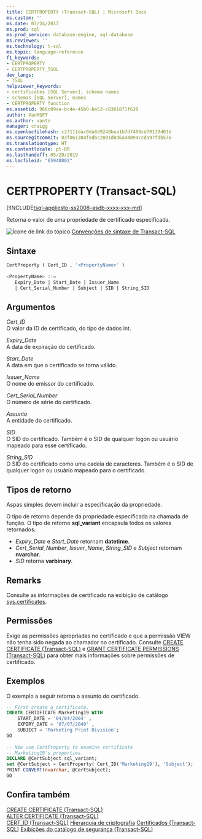 ```yaml
---
title: CERTPROPERTY (Transact-SQL) | Microsoft Docs
ms.custom: ''
ms.date: 07/24/2017
ms.prod: sql
ms.prod_service: database-engine, sql-database
ms.reviewer: ''
ms.technology: t-sql
ms.topic: language-reference
f1_keywords:
- CERTPROPERTY
- CERTPROPERTY_TSQL
dev_langs:
- TSQL
helpviewer_keywords:
- certificates [SQL Server], schema names
- schemas [SQL Server], names
- CERTPROPERTY function
ms.assetid: 966c09aa-bc4e-45b0-ba53-c8381871f638
author: VanMSFT
ms.author: vanto
manager: craigg
ms.openlocfilehash: c27111dac0da8d9248bea1b7d7408cd70130d01b
ms.sourcegitcommit: 83f061304fedbc2801d8d6a44094ccda97fdb576
ms.translationtype: HT
ms.contentlocale: pt-BR
ms.lasthandoff: 05/20/2019
ms.locfileid: "65948802"
---
```

# <a name="certproperty-transact-sql"></a>CERTPROPERTY (Transact-SQL)
[!INCLUDE[tsql-appliesto-ss2008-asdb-xxxx-xxx-md](../../includes/tsql-appliesto-ss2008-asdb-xxxx-xxx-md.md)]

Retorna o valor de uma propriedade de certificado especificada.
  
![Ícone de link do tópico](../../database-engine/configure-windows/media/topic-link.gif "Ícone de link do tópico") [Convenções de sintaxe de Transact-SQL](../../t-sql/language-elements/transact-sql-syntax-conventions-transact-sql.md)
  
## <a name="syntax"></a>Sintaxe  
  
```sql
CertProperty ( Cert_ID , '<PropertyName>' )  
  
<PropertyName> ::=  
   Expiry_Date | Start_Date | Issuer_Name   
   | Cert_Serial_Number | Subject | SID | String_SID   
```  
  
## <a name="arguments"></a>Argumentos  
*Cert_ID*  
O valor da ID de certificado, do tipo de dados int.
  
*Expiry_Date*  
A data de expiração do certificado.
  
*Start_Date*  
A data em que o certificado se torna válido.
  
*Issuer_Name*  
O nome do emissor do certificado.
  
*Cert_Serial_Number*  
O número de série do certificado.
  
*Assunto*  
A entidade do certificado.
  
 *SID*  
O SID do certificado. Também é o SID de qualquer logon ou usuário mapeado para esse certificado.
  
*String_SID*  
O SID do certificado como uma cadeia de caracteres. Também é o SID de qualquer logon ou usuário mapeado para o certificado.
  
## <a name="return-types"></a>Tipos de retorno
Aspas simples devem incluir a especificação da propriedade.
  
O tipo de retorno depende da propriedade especificada na chamada de função. O tipo de retorno **sql_variant** encapsula todos os valores retornados.
-   *Expiry_Date* e *Start_Date* retornam **datetime**.  
-   *Cert_Serial_Number*, *Issuer_Name*, *String_SID* e *Subject* retornam **nvarchar**.  
-   *SID* retorna **varbinary**.  
  
## <a name="remarks"></a>Remarks  
Consulte as informações de certificado na exibição de catálogo [sys.certificates](../../relational-databases/system-catalog-views/sys-certificates-transact-sql.md).
  
## <a name="permissions"></a>Permissões  
Exige as permissões apropriadas no certificado e que a permissão VIEW não tenha sido negada ao chamador no certificado. Consulte [CREATE CERTIFICATE &#40;Transact-SQL&#41;](../../t-sql/statements/create-certificate-transact-sql.md) e [GRANT CERTIFICATE PERMISSIONS &#40;Transact-SQL&#41;](../../t-sql/statements/grant-certificate-permissions-transact-sql.md) para obter mais informações sobre permissões de certificado.
  
## <a name="examples"></a>Exemplos  
O exemplo a seguir retorna o assunto do certificado.
  
```sql
-- First create a certificate.  
CREATE CERTIFICATE Marketing19 WITH   
    START_DATE = '04/04/2004' ,  
    EXPIRY_DATE = '07/07/2040' ,  
    SUBJECT = 'Marketing Print Division';  
GO  
  
-- Now use CertProperty to examine certificate  
-- Marketing19's properties.  
DECLARE @CertSubject sql_variant;  
set @CertSubject = CertProperty( Cert_ID('Marketing19'), 'Subject');  
PRINT CONVERT(nvarchar, @CertSubject);  
GO  
```  
  
## <a name="see-also"></a>Confira também
[CREATE CERTIFICATE &#40;Transact-SQL&#41;](../../t-sql/statements/create-certificate-transact-sql.md)  
[ALTER CERTIFICATE &#40;Transact-SQL&#41;](../../t-sql/statements/alter-certificate-transact-sql.md)  
[CERT_ID &#40;Transact-SQL&#41;](../../t-sql/functions/cert-id-transact-sql.md)
[Hierarquia de criptografia](../../relational-databases/security/encryption/encryption-hierarchy.md)
[Certificados &#40;Transact-SQL&#41;](../../relational-databases/system-catalog-views/sys-certificates-transact-sql.md)
[Exibições do catálogo de segurança &#40;Transact-SQL&#41;](../../relational-databases/system-catalog-views/security-catalog-views-transact-sql.md)
  
  
